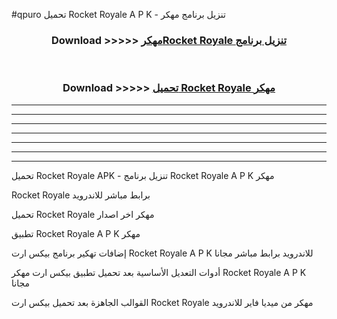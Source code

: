 #qpuro تحميل Rocket Royale A P K - تنزيل برنامج مهكر



<div align="center">
<h3>Download >>>>> <a href="https://runaway1.web.app/?sq=Rocket Royale">مهكرRocket Royale تنزيل برنامج</a></h3><br>

<h3>Download >>>>> <a href="https://runaway1.web.app/?sq=Rocket Royale">تحميل Rocket Royale مهكر</a></h3>
</div>


----------------------------------------------------------

----------------------------------------------------------

----------------------------------------------------------

----------------------------------------------------------

----------------------------------------------------------

----------------------------------------------------------

----------------------------------------------------------

تحميل Rocket Royale APK - تنزيل برنامج Rocket Royale A P K مهكر

Rocket Royale برابط مباشر للاندرويد

تحميل Rocket Royale مهكر اخر اصدار

تطبيق Rocket Royale A P K مهكر

إضافات تهكير برنامج بيكس ارت Rocket Royale A P K للاندرويد برابط مباشر مجانا

أدوات التعديل الأساسية بعد تحميل تطبيق بيكس ارت مهكر Rocket Royale A P K مجانا

القوالب الجاهزة بعد تحميل بيكس ارت Rocket Royale مهكر من ميديا فاير للاندرويد


